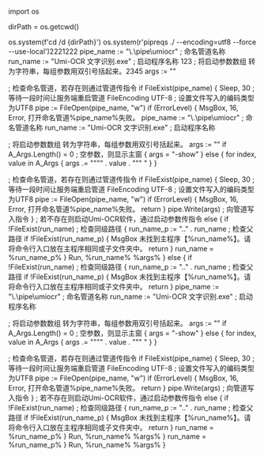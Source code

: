 import os

dirPath = os.getcwd()

os.system(f'cd /d {dirPath}')
os.system(r'pipreqs ./ --encoding=utf8 --force --use-local')2221222
pipe_name := "\\.\pipe\umiocr" ; 命名管道名称
run_name := "Umi-OCR 文字识别.exe" ; 启动程序名称
123
; 将启动参数数组 转为字符串，每组参数用双引号括起来。2345
args := ""


; 检查命名管道，若存在则通过管道传指令
if FileExist(pipe_name)
{
    Sleep, 30 ; 等待一段时间让服务端重启管道
    FileEncoding UTF-8 ; 设置文件写入的编码类型为UTF8
    pipe := FileOpen(pipe_name, "w")
    if (ErrorLevel) {
        MsgBox, 16, Error, 打开命名管道%pipe_name%失败。
pipe_name := "\\.\pipe\umiocr" ; 命名管道名称
run_name := "Umi-OCR 文字识别.exe" ; 启动程序名称

; 将启动参数数组 转为字符串，每组参数用双引号括起来。
args := ""
if A_Args.Length() = 0 ; 空参数，则显示主窗
{
    args = "-show"
}
else
{
    for index, value in A_Args
    {
        args .= """" . value . """ "
    }
}

; 检查命名管道，若存在则通过管道传指令
if FileExist(pipe_name)
{
    Sleep, 30 ; 等待一段时间让服务端重启管道
    FileEncoding UTF-8 ; 设置文件写入的编码类型为UTF8
    pipe := FileOpen(pipe_name, "w")
    if (ErrorLevel) {
        MsgBox, 16, Error, 打开命名管道%pipe_name%失败。
        return
    }
    pipe.Write(args) ; 向管道写入指令
}
; 若不存在则启动Umi-OCR软件，通过启动参数传指令
else
{
    if !FileExist(run_name) ; 检查同级路径
    {
        run_name_p := "..\" . run_name ; 检查父路径
        if !FileExist(run_name_p)
        {
            MsgBox 未找到主程序【%run_name%】。请将命令行入口放在主程序相同或子文件夹中。
            return 
        }
        run_name = %run_name_p%
    }
    Run, %run_name% %args%
}
else
{
    if !FileExist(run_name) ; 检查同级路径
    {
        run_name_p := "..\" . run_name ; 检查父路径
        if !FileExist(run_name_p)
        {
            MsgBox 未找到主程序【%run_name%】。请将命令行入口放在主程序相同或子文件夹中。
            return 
        }
        pipe_name := "\\.\pipe\umiocr" ; 命名管道名称
run_name := "Umi-OCR 文字识别.exe" ; 启动程序名称

; 将启动参数数组 转为字符串，每组参数用双引号括起来。
args := ""
if A_Args.Length() = 0 ; 空参数，则显示主窗
{
    args = "-show"
}
else
{
    for index, value in A_Args
    {
        args .= """" . value . """ "
    }
}

; 检查命名管道，若存在则通过管道传指令
if FileExist(pipe_name)
{
    Sleep, 30 ; 等待一段时间让服务端重启管道
    FileEncoding UTF-8 ; 设置文件写入的编码类型为UTF8
    pipe := FileOpen(pipe_name, "w")
    if (ErrorLevel) {
        MsgBox, 16, Error, 打开命名管道%pipe_name%失败。
        return
    }
    pipe.Write(args) ; 向管道写入指令
}
; 若不存在则启动Umi-OCR软件，通过启动参数传指令
else
{
    if !FileExist(run_name) ; 检查同级路径
    {
        run_name_p := "..\" . run_name ; 检查父路径
        if !FileExist(run_name_p)
        {
            MsgBox 未找到主程序【%run_name%】。请将命令行入口放在主程序相同或子文件夹中。
            return 
        }
        run_name = %run_name_p%
    }
    Run, %run_name% %args%
}
        run_name = %run_name_p%
    }
    Run, %run_name% %args%
}
